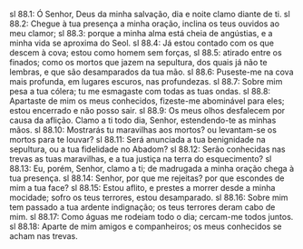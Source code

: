 sl 88.1: Ó Senhor, Deus da minha salvação, dia e noite clamo diante de ti.
sl 88.2: Chegue à tua presença a minha oração, inclina os teus ouvidos ao meu clamor;
sl 88.3: porque a minha alma está cheia de angústias, e a minha vida se aproxima do Seol.
sl 88.4: Já estou contado com os que descem à cova; estou como homem sem forças,
sl 88.5: atirado entre os finados; como os mortos que jazem na sepultura, dos quais já não te lembras, e que são desamparados da tua mão.
sl 88.6: Puseste-me na cova mais profunda, em lugares escuros, nas profundezas.
sl 88.7: Sobre mim pesa a tua cólera; tu me esmagaste com todas as tuas ondas.
sl 88.8: Apartaste de mim os meus conhecidos, fizeste-me abominável para eles; estou encerrado e não posso sair.
sl 88.9: Os meus olhos desfalecem por causa da aflição. Clamo a ti todo dia, Senhor, estendendo-te as minhas mãos.
sl 88.10: Mostrarás tu maravilhas aos mortos? ou levantam-se os mortos para te louvar?
sl 88.11: Será anunciada a tua benignidade na sepultura, ou a tua fidelidade no Abadom?
sl 88.12: Serão conhecidas nas trevas as tuas maravilhas, e a tua justiça na terra do esquecimento?
sl 88.13: Eu, porém, Senhor, clamo a ti; de madrugada a minha oração chega à tua presença.
sl 88.14: Senhor, por que me rejeitas? por que escondes de mim a tua face?
sl 88.15: Estou aflito, e prestes a morrer desde a minha mocidade; sofro os teus terrores, estou desamparado.
sl 88.16: Sobre mim tem passado a tua ardente indignação; os teus terrores deram cabo de mim.
sl 88.17: Como águas me rodeiam todo o dia; cercam-me todos juntos.
sl 88.18: Aparte de mim amigos e companheiros; os meus conhecidos se acham nas trevas.

